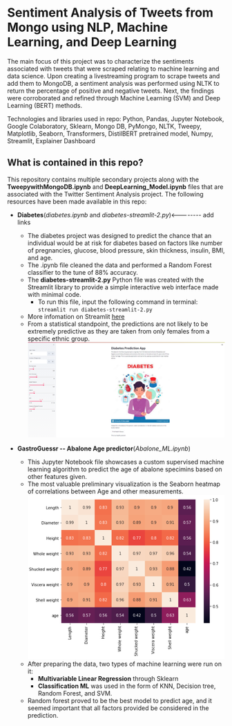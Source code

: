 # Sentiment Analysis of Tweets from Mongo using NLP, Machine Learning, and Deep Learning
The main focus of this project was to characterize the sentiments associated with tweets that were scraped relating to machine learning and data science. Upon creating a livestreaming program to scrape tweets and add them to MongoDB, a sentiment analysis was performed using NLTK to return the percentage of positive and negative tweets. Next, the findings were corroborated and refined through Machine Learning (SVM) and Deep Learning (BERT) methods.

Technologies and libraries used in repo: Python, Pandas, Jupyter Notebook, Google Colaboratory, Sklearn, Mongo DB, PyMongo, NLTK, Tweepy, Matplotlib, Seaborn, Transformers, DistilBERT pretrained model, Numpy, Streamlit, Explainer Dashboard

## What is contained in this repo?

This repository contains multiple secondary projects along with the **TweepywithMongoDB.ipynb** and **DeepLearning_Model.ipynb** files that are associated with the Twitter Sentiment Analysis project. The following resources have been made available in this repo:

- **Diabetes**(*diabetes.ipynb* and *diabetes-streamlit-2.py*)<-------- add links
    - The diabetes project was designed to predict the chance that an individual would be at risk for diabetes based on factors like number of pregnancies, glucose, blood pressure, skin thickness, insulin, BMI, and age.
    - The .ipynb file cleaned the data and performed a Random Forest classifier to the tune of 88% accuracy. 
    - The **diabetes-streamlit-2.py** Python file was created with the Streamlit library to provide a simple interactive web interface made with minimal code.
        - To run this file, input the following command in terminal:
        ```streamlit run diabetes-streamlit-2.py```
    - More infomation on Streamlit [here](https://docs.streamlit.io/en/stable/)
    - From a statistical standpoint, the predictions are not likely to be extremely predictive as they are taken from only females from a specific ethnic group. 
![diabeetus](images/diabetes.png)

- **GastroGuessr -- Abalone Age predictor**(*Abalone_ML.ipynb*)
    - This Jupyter Notebook file showcases a custom supervised machine learning algorithm to predict the age of abalone specimins based on other features given.
    - The most valuable preliminary visualization is the Seaborn heatmap of correlations between Age and other measurements. 
    ![abalone](images/abalone.png)
    - After preparing the data, two types of machine learning were run on it:
        - __Multivariable Linear Regression__ through Sklearn
        - __Classification ML__ was used in the form of KNN, Decision tree, Random Forest, and SVM.
    - Random forest proved to be the best model to predict age, and it seemed important that all factors provided be considered in the prediction.

